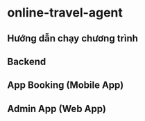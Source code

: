 # online-travel-agent
## Hướng dẫn chạy chương trình

## Backend

## App Booking (Mobile App)

## Admin App (Web App)
